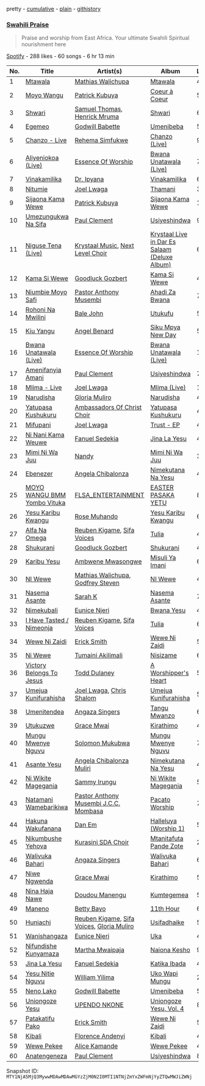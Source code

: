 pretty - [cumulative](/playlists/cumulative/37i9dQZF1DXa9bqOzK42BZ.md) - [plain](/playlists/plain/37i9dQZF1DXa9bqOzK42BZ) - [githistory](https://github.githistory.xyz/mackorone/spotify-playlist-archive/blob/main/playlists/plain/37i9dQZF1DXa9bqOzK42BZ)

### [Swahili Praise](https://open.spotify.com/playlist/37i9dQZF1DXa9bqOzK42BZ)

> Praise and worship from East Africa\. Your ultimate Swahili Spiritual nourishment here

[Spotify](https://open.spotify.com/user/spotify) - 288 likes - 60 songs - 6 hr 13 min

| No. | Title | Artist(s) | Album | Length |
|---|---|---|---|---|
| 1 | [Mtawala](https://open.spotify.com/track/37MDQQIuuJ7PXp5WmxJ4Ud) | [Mathias Walichupa](https://open.spotify.com/artist/5aHMqmtdMTb2ssh94G6lVU) | [Mtawala](https://open.spotify.com/album/0GMXCuggw4s5gBQ9X9LhT2) | 4:54 |
| 2 | [Moyo Wangu](https://open.spotify.com/track/2QhujhH9Sq63INScYDMa0Z) | [Patrick Kubuya](https://open.spotify.com/artist/1FeMU8hvqFR7BqtKIQvsu2) | [Coeur à Coeur](https://open.spotify.com/album/49ssUVOK4uqFvzQyVHNFkh) | 5:09 |
| 3 | [Shwari](https://open.spotify.com/track/4iI5RXEDegpckQPyZjRiYd) | [Samuel Thomas](https://open.spotify.com/artist/1Vw4G05iiTwoWHkrP1EvWw), [Henrick Mruma](https://open.spotify.com/artist/75HhdVUtJVRpYK4vRtClCU) | [Shwari](https://open.spotify.com/album/3Cd2sv9TL1MSOPn1yrbEGZ) | 6:42 |
| 4 | [Egemeo](https://open.spotify.com/track/03k9zseKZJ8mu2nTWHuoHQ) | [Godwill Babette](https://open.spotify.com/artist/787HVRJFIkDBhj7HeHCVsG) | [Umenibeba](https://open.spotify.com/album/7lKfLz5d1olqce9qgqK1jB) | 5:34 |
| 5 | [Chanzo \- Live](https://open.spotify.com/track/5iG9Kx1j49PZxAgr9G7CAw) | [Rehema Simfukwe](https://open.spotify.com/artist/7qVRVoyILJ5XLMChYXIkKu) | [Chanzo \(Live\)](https://open.spotify.com/album/3GuJna16plebttcjo2CWWG) | 9:42 |
| 6 | [Aliyeniokoa \(Live\)](https://open.spotify.com/track/11dKptDVqtcyi1E36m8o02) | [Essence Of Worship](https://open.spotify.com/artist/08DEnWbiZl4cLFGUjNzR39) | [Bwana Unatawala \(Live\)](https://open.spotify.com/album/3koeYsqfzhwDXkmrHmdKna) | 7:17 |
| 7 | [Vinakamilika](https://open.spotify.com/track/2ZIO3PTsc9fPcReItUXTb3) | [Dr\. Ipyana](https://open.spotify.com/artist/2ePMRVIwOhRtN0aCuRu9Qc) | [Vinakamilika](https://open.spotify.com/album/1rWb2lyPR9VE2kaJsFzYDA) | 6:53 |
| 8 | [Nitumie](https://open.spotify.com/track/336Jz0yGtnAvPfQbLjjlBo) | [Joel Lwaga](https://open.spotify.com/artist/3oGozFL9044me9JLarm8BI) | [Thamani](https://open.spotify.com/album/5TdcUkGkE9Z4ZMiKJscBdF) | 3:56 |
| 9 | [Sijaona Kama Wewe](https://open.spotify.com/track/0tK6fl3y11GJcAmp94LV8C) | [Patrick Kubuya](https://open.spotify.com/artist/1FeMU8hvqFR7BqtKIQvsu2) | [Sijaona Kama Wewe](https://open.spotify.com/album/5uVEa8Deiqpir6q7iHE4yU) | 11:13 |
| 10 | [Umezungukwa Na Sifa](https://open.spotify.com/track/6vR5SlKDAVTPGVfgtxR0Qs) | [Paul Clement](https://open.spotify.com/artist/7fJIPDHIZxV1gm0LPYX46T) | [Usiyeshindwa](https://open.spotify.com/album/6ylay7Gxa7KZvitFvR5won) | 9:58 |
| 11 | [Niguse Tena \(Live\)](https://open.spotify.com/track/0NiEmNgV7TmOHjbZ3DdK75) | [Krystaal Music](https://open.spotify.com/artist/3Xkc3xqeLJZWgVDDIbvhNo), [Next Level Choir](https://open.spotify.com/artist/5j7HOenL3dSS981E1ARENs) | [Krystaal Live in Dar Es Salaam \(Deluxe Album\)](https://open.spotify.com/album/2pFOj4BuABj7x4y4PapIgs) | 6:39 |
| 12 | [Kama Si Wewe](https://open.spotify.com/track/14hf7H0VxlkUp2AOMaFqmu) | [Goodluck Gozbert](https://open.spotify.com/artist/4B9O301rvLS2j8hIwzGzHA) | [Kama Si Wewe](https://open.spotify.com/album/406zuP4Ou96lLG9Stb5laf) | 4:57 |
| 13 | [Niumbie Moyo Safi](https://open.spotify.com/track/43Bg1g38MwANRmhK8leUSq) | [Pastor Anthony Musembi](https://open.spotify.com/artist/5lkExVL0geY5mktCw5h69O) | [Ahadi Za Bwana](https://open.spotify.com/album/4aw7CJ3tySMMSWXWZOd5h7) | 7:47 |
| 14 | [Rohoni Na Mwilini](https://open.spotify.com/track/3cAQfJwO74Hi99h8Lsw6CF) | [Bale John](https://open.spotify.com/artist/6Zm45YPCRDAbBGVdbDuYn6) | [Utukufu](https://open.spotify.com/album/7i58BRlxIRqKipoGXudPUc) | 5:49 |
| 15 | [Kiu Yangu](https://open.spotify.com/track/3IPufScGAgzO9Cpm3Erfy4) | [Angel Benard](https://open.spotify.com/artist/7lfpPXqQTNddUIYXLDVbbD) | [Siku Mpya New Day](https://open.spotify.com/album/01mfsN8TvDf2yKzMGL5oVV) | 5:00 |
| 16 | [Bwana Unatawala \(Live\)](https://open.spotify.com/track/3l7rEcUJ4AQF4jKpWaHG8p) | [Essence Of Worship](https://open.spotify.com/artist/08DEnWbiZl4cLFGUjNzR39) | [Bwana Unatawala \(Live\)](https://open.spotify.com/album/3koeYsqfzhwDXkmrHmdKna) | 18:46 |
| 17 | [Amenifanyia Amani](https://open.spotify.com/track/0RHHtjtdCby9OnPL2qvsZy) | [Paul Clement](https://open.spotify.com/artist/7fJIPDHIZxV1gm0LPYX46T) | [Usiyeshindwa](https://open.spotify.com/album/6ylay7Gxa7KZvitFvR5won) | 7:48 |
| 18 | [Mlima \- Live](https://open.spotify.com/track/3Bb5vkZxM7QtO0JCiwcEFc) | [Joel Lwaga](https://open.spotify.com/artist/3oGozFL9044me9JLarm8BI) | [Mlima \(Live\)](https://open.spotify.com/album/2VxeSdAk3b1vBgCUpxO1Em) | 10:23 |
| 19 | [Narudisha](https://open.spotify.com/track/3x95KiKvcpqSBuGLPHkDkY) | [Gloria Muliro](https://open.spotify.com/artist/22EUP7xdGe9A2jzD7zdSxV) | [Narudisha](https://open.spotify.com/album/3sFqgqQH7abGlGF1U0WG6T) | 4:29 |
| 20 | [Yatupasa Kushukuru](https://open.spotify.com/track/1Rjd4KCqOmUnrHtuorPgxD) | [Ambassadors Of Christ Choir](https://open.spotify.com/artist/2yrDcZOG852sQedI47WMQi) | [Yatupasa Kushukuru](https://open.spotify.com/album/3FTy3A7du71Pa12uK0mJZd) | 4:43 |
| 21 | [Mifupani](https://open.spotify.com/track/0C2cGCNAmY64HF7qI4Km1r) | [Joel Lwaga](https://open.spotify.com/artist/3oGozFL9044me9JLarm8BI) | [Trust \- EP](https://open.spotify.com/album/7n7K6yc1AkF1aX7ONFSbBC) | 4:13 |
| 22 | [Ni Nani Kama Weuwe](https://open.spotify.com/track/26VzXnAUdVTAAoLVyHeM2b) | [Fanuel Sedekia](https://open.spotify.com/artist/4aIO5gn78ZNovl19OdpbGG) | [Jina La Yesu](https://open.spotify.com/album/7h1suDcb3w0runnyrV1Wfq) | 4:46 |
| 23 | [Mimi Ni Wa Juu](https://open.spotify.com/track/13uQrjPPEOv9pVfTJm14LU) | [Nandy](https://open.spotify.com/artist/2YfO4GV7JrFSXyfEoa5id3) | [Mimi Ni Wa Juu](https://open.spotify.com/album/6OYWPLTZstNkzi8de2fRdB) | 3:50 |
| 24 | [Ebenezer](https://open.spotify.com/track/0FMRioTf40f4KVHSeVvqLh) | [Angela Chibalonza](https://open.spotify.com/artist/6o1Crwek2BEtkfAsI204iR) | [Nimekutana Na Yesu](https://open.spotify.com/album/7uG3igTPfTvad0ePaGCWM2) | 4:55 |
| 25 | [MOYO WANGU BMM Yombo Vituka](https://open.spotify.com/track/6X7sY5M6IziPbUJyG0G2xl) | [FLSA\_ENTERTAINMENT](https://open.spotify.com/artist/4KxxxfPxkFJ2IbWfVMU1Ye) | [EASTER PASAKA YETU](https://open.spotify.com/album/2sYU0Di9FKjrdTBn1nYQ1S) | 8:18 |
| 26 | [Yesu Karibu Kwangu](https://open.spotify.com/track/5km2sSfnNyYkAqo4QaGjdk) | [Rose Muhando](https://open.spotify.com/artist/43KbcDih4fGBiHXsdI5X87) | [Yesu Karibu Kwangu](https://open.spotify.com/album/4RF4aF0SMIIFhzBJeMEGcE) | 6:54 |
| 27 | [Alfa Na Omega](https://open.spotify.com/track/5zZc2QyZfxqZcQ89REWyzW) | [Reuben Kigame](https://open.spotify.com/artist/0bTD7Hz0264DFfTV9e5PQf), [Sifa Voices](https://open.spotify.com/artist/75UlA58ClvAkoGrCouQQAI) | [Tulia](https://open.spotify.com/album/6xsRFuy3hZsnxqppb5e6mT) | 4:54 |
| 28 | [Shukurani](https://open.spotify.com/track/1kcmPNrOkYJY1wJuwuRbZC) | [Goodluck Gozbert](https://open.spotify.com/artist/4B9O301rvLS2j8hIwzGzHA) | [Shukurani](https://open.spotify.com/album/2zrVtAaSEUhuo6oQgjji97) | 4:39 |
| 29 | [Karibu Yesu](https://open.spotify.com/track/3uih4ZkASbxUJVKrLtlLqD) | [Ambwene Mwasongwe](https://open.spotify.com/artist/3VWdz8uTAUxMqnGDeKWqYH) | [Misuli Ya Imani](https://open.spotify.com/album/6mEMrQ5YWS5Tl3pIXqcPPR) | 6:35 |
| 30 | [NI Wewe](https://open.spotify.com/track/3PcSE2kEXuQDIUGdzsMpF2) | [Mathias Walichupa](https://open.spotify.com/artist/5aHMqmtdMTb2ssh94G6lVU), [Godfrey Steven](https://open.spotify.com/artist/2LU5L9nuJ5CWKqIrlDxRnd) | [NI Wewe](https://open.spotify.com/album/2E5HlG9a0PNNZ1w6twRgxz) | 4:32 |
| 31 | [Nasema Asante](https://open.spotify.com/track/7qNQyLCGokzNJvntxK9bSs) | [Sarah K](https://open.spotify.com/artist/3FHjTaYYx0pFSyPUMnbjyv) | [Nasema Asante](https://open.spotify.com/album/6kjOtcXq1MuBrCDsKqSyKI) | 7:24 |
| 32 | [Nimekubali](https://open.spotify.com/track/7w8ERAOQosktc8bJkVOeql) | [Eunice Njeri](https://open.spotify.com/artist/1n8hmSTaHZs3Pz2VuVfda4) | [Bwana Yesu](https://open.spotify.com/album/1PYHRwXBXzZ4Kz60MUB6OS) | 4:29 |
| 33 | [I Have Tasted / Nimeonja](https://open.spotify.com/track/3BlvopHOGCh134vhugmiyv) | [Reuben Kigame](https://open.spotify.com/artist/0bTD7Hz0264DFfTV9e5PQf), [Sifa Voices](https://open.spotify.com/artist/75UlA58ClvAkoGrCouQQAI) | [Tulia](https://open.spotify.com/album/6xsRFuy3hZsnxqppb5e6mT) | 6:50 |
| 34 | [Wewe Ni Zaidi](https://open.spotify.com/track/6tbeRA24xQkjvqB7nmqcfo) | [Erick Smith](https://open.spotify.com/artist/2DyY70tIr0laRzbYBA7bLg) | [Wewe Ni Zaidi](https://open.spotify.com/album/6twPp6yBQOTyAevVPbUZj1) | 5:20 |
| 35 | [Ni Wewe](https://open.spotify.com/track/0zr2BK2H3UZSumcgdgsyQf) | [Tumaini Akilimali](https://open.spotify.com/artist/1dcMfUubOyKq3IIvllRhyc) | [Nisizame](https://open.spotify.com/album/086oaldphWYNgGMJUmwaS8) | 6:24 |
| 36 | [Victory Belongs To Jesus](https://open.spotify.com/track/4bJM66nNeI2TZ1cSRKpLfm) | [Todd Dulaney](https://open.spotify.com/artist/41OAtBkqAXVdMlteKlhrZz) | [A Worshipper's Heart](https://open.spotify.com/album/5xaGK6HOJPPpRlcQEDVBfJ) | 5:44 |
| 37 | [Umejua Kunifurahisha](https://open.spotify.com/track/1cHVVMDu1J9pCWGHHoMkIA) | [Joel Lwaga](https://open.spotify.com/artist/3oGozFL9044me9JLarm8BI), [Chris Shalom](https://open.spotify.com/artist/6yUXTmXtmFqVonxo7eRqBU) | [Umejua Kunifurahisha](https://open.spotify.com/album/5xpGzNwYqlCRs1ViZqZG7w) | 5:12 |
| 38 | [Umenitendea](https://open.spotify.com/track/5WhazdGfAcEAsdkFlPDrDv) | [Angaza Singers](https://open.spotify.com/artist/1TP3yP8t1j51qOgC1yFuMM) | [Tangu Mwanzo](https://open.spotify.com/album/70AH9ZkKrDBzoB8lRs6pL9) | 6:17 |
| 39 | [Utukuzwe](https://open.spotify.com/track/1v2QEyebDcGuDyhfJPpInb) | [Grace Mwai](https://open.spotify.com/artist/3DY2UOhqxJUmaYW3yUgAIQ) | [Kirathimo](https://open.spotify.com/album/4ol5duZtTeX4gpDZZm2SWa) | 4:53 |
| 40 | [Mungu Mwenye Nguvu](https://open.spotify.com/track/6ry9UkAiQWj9lucisl02OR) | [Solomon Mukubwa](https://open.spotify.com/artist/25Q3rVZVuI2ESBPZEqdZCY) | [Mungu Mwenye Nguvu](https://open.spotify.com/album/2rNVMn4XGUtZewH3WfZNGm) | 7:32 |
| 41 | [Asante Yesu](https://open.spotify.com/track/01jj2QYoTFEDitFl5L8o0D) | [Angela Chibalonza Muliri](https://open.spotify.com/artist/4AX5pJN0bFBqQQK2u6rnIS) | [Nimekutana Na Yesu](https://open.spotify.com/album/7GETZelqlelMjLHcCVddt3) | 4:55 |
| 42 | [Ni Wikite Magegania](https://open.spotify.com/track/1nH4e2ojyPS1HV4EjA29TJ) | [Sammy Irungu](https://open.spotify.com/artist/5KFrUh2BIqMXei5GdFsSjh) | [Ni Wikite Magegania](https://open.spotify.com/album/1SgqAfQ5KUhXPetBXLzpBN) | 5:46 |
| 43 | [Natamani Wamebarikiwa](https://open.spotify.com/track/2xJA3Bbn20xQYiWh1Cjj6E) | [Pastor Anthony Musembi J.C.C\. Mombasa](https://open.spotify.com/artist/12UXrRdVxNm2TbYBeF0vl1) | [Pacato Worship](https://open.spotify.com/album/0rtr6F0F2LnjZKSFQXInWg) | 7:00 |
| 44 | [Hakuna Wakufanana](https://open.spotify.com/track/2iDJTL5XerzoErsduFYWVQ) | [Dan Em](https://open.spotify.com/artist/5UysAc77bsT1C6XJIZn1u1) | [Halleluya \(Worship 1\)](https://open.spotify.com/album/6iHWWsouuBWpKUzJlROoYr) | 5:06 |
| 45 | [Nikumbushe Yehova](https://open.spotify.com/track/2YTmZTaHazQYsOfC7UqWtO) | [Kurasini SDA Choir](https://open.spotify.com/artist/6iEYr3D5bI9cIgJWSYN0tM) | [Mtanitafuta Pande Zote](https://open.spotify.com/album/70wLfW5cfXi1h1JfIITRUp) | 2:45 |
| 46 | [Walivuka Bahari](https://open.spotify.com/track/3CFKRg3IFez8ohXZh4KkMz) | [Angaza Singers](https://open.spotify.com/artist/1TP3yP8t1j51qOgC1yFuMM) | [Walivuka Bahari](https://open.spotify.com/album/0PRORcHoJD83CWsJH895hP) | 6:35 |
| 47 | [Niwe Ngwenda](https://open.spotify.com/track/57chzVhBuTUqixdfALG5ft) | [Grace Mwai](https://open.spotify.com/artist/3DY2UOhqxJUmaYW3yUgAIQ) | [Kirathimo](https://open.spotify.com/album/4ol5duZtTeX4gpDZZm2SWa) | 5:20 |
| 48 | [Nina Haja Nawe](https://open.spotify.com/track/6mwX6AqfESrCdVmxpXQc7Y) | [Doudou Manengu](https://open.spotify.com/artist/07RTKxQdPJhGVvu17fMYjd) | [Kumtegemea](https://open.spotify.com/album/1hih5ZsfuKJ1KSP3oAPcb0) | 5:41 |
| 49 | [Maneno](https://open.spotify.com/track/26CBYYDZANC7IaaAXTJIS1) | [Betty Bayo](https://open.spotify.com/artist/6Ai6VHx0i9hk6u8n7ySE0T) | [11th Hour](https://open.spotify.com/album/3H9GR3WPkAnmcCseOj9XmS) | 6:10 |
| 50 | [Huniachi](https://open.spotify.com/track/5NLS2f8tVRtoKXOU600LBL) | [Reuben Kigame](https://open.spotify.com/artist/0bTD7Hz0264DFfTV9e5PQf), [Sifa Voices](https://open.spotify.com/artist/75UlA58ClvAkoGrCouQQAI), [Gloria Muliro](https://open.spotify.com/artist/39RtliJb0Ct7KASnAK5Vs2) | [Usifadhaike](https://open.spotify.com/album/3ugo6jrkHwa1fEmpKPvDs2) | 5:02 |
| 51 | [Wanishangaza](https://open.spotify.com/track/76qoWyVNx46H2JS1xbj0WP) | [Eunice Njeri](https://open.spotify.com/artist/1n8hmSTaHZs3Pz2VuVfda4) | [Uka](https://open.spotify.com/album/656ePpgxQbEkzp9zsQWwSf) | 4:13 |
| 52 | [Nifundishe Kunyamaza](https://open.spotify.com/track/5ZbqY3dSaJu5WepPqGkxbS) | [Martha Mwaipaja](https://open.spotify.com/artist/6sucU5GTxpXKQs1hNTrLDF) | [Naiona Kesho](https://open.spotify.com/album/4On0HtZu8oqfzXWki3Vz6f) | 9:14 |
| 53 | [Jina La Yesu](https://open.spotify.com/track/6FZWGjLkrpEKVCA2qoZAtL) | [Fanuel Sedekia](https://open.spotify.com/artist/4aIO5gn78ZNovl19OdpbGG) | [Katika Ibada](https://open.spotify.com/album/1mBhIg9ChypKfyH13feP2a) | 4:55 |
| 54 | [Yesu Nitie Nguvu](https://open.spotify.com/track/6ei3elKMjid5GSnWAXwS6q) | [William Yilima](https://open.spotify.com/artist/2DTRhfclXLK7d9FYyuWda0) | [Uko Wapi Mungu](https://open.spotify.com/album/3mFFb1dNZLjxLWNNTjaqW0) | 2:22 |
| 55 | [Neno Lako](https://open.spotify.com/track/5A06x01Ev8EL2FdJK5Fp8d) | [Godwill Babette](https://open.spotify.com/artist/787HVRJFIkDBhj7HeHCVsG) | [Umenibeba](https://open.spotify.com/album/7lKfLz5d1olqce9qgqK1jB) | 5:47 |
| 56 | [Uniongoze Yesu](https://open.spotify.com/track/3Ide09ppPsNh2rI7bVcGgY) | [UPENDO NKONE](https://open.spotify.com/artist/3rCqmZaKlxxo6LbbuhsF8n) | [Uniongoze Yesu, Vol\. 4](https://open.spotify.com/album/1RHHM6zh03RBlS16N4Fl6Y) | 8:10 |
| 57 | [Patakatifu Pako](https://open.spotify.com/track/0A5iR3HinWss1nwGvGn0hB) | [Erick Smith](https://open.spotify.com/artist/2DyY70tIr0laRzbYBA7bLg) | [Wewe Ni Zaidi](https://open.spotify.com/album/6twPp6yBQOTyAevVPbUZj1) | 5:03 |
| 58 | [Kibali](https://open.spotify.com/track/1LFUWtFsGg4izHmMYK25iY) | [Florence Andenyi](https://open.spotify.com/artist/4iHODVO1AjkKbAdZchex8l) | [Kibali](https://open.spotify.com/album/1hyP210aJtyk06NK0rAOa0) | 4:36 |
| 59 | [Wewe Pekee](https://open.spotify.com/track/28IQhL2pviXFkWXMz4sxn3) | [Alice Kamande](https://open.spotify.com/artist/4jmGHeX5bemV98UWtA3nuJ) | [Wewe Pekee](https://open.spotify.com/album/1eP2tdKCLnJbBPuXiMiL2j) | 4:57 |
| 60 | [Anatengeneza](https://open.spotify.com/track/52C9ZVQeeeVUb9q9hXe0f7) | [Paul Clement](https://open.spotify.com/artist/7fJIPDHIZxV1gm0LPYX46T) | [Usiyeshindwa](https://open.spotify.com/album/6ylay7Gxa7KZvitFvR5won) | 8:28 |

Snapshot ID: `MTY1NjA5MjQ3MywwMDAwMDAwMGYzZjM0N2I0MTI1NTNjZmYxZWFmNjYyZTQwMWJiZWNj`
